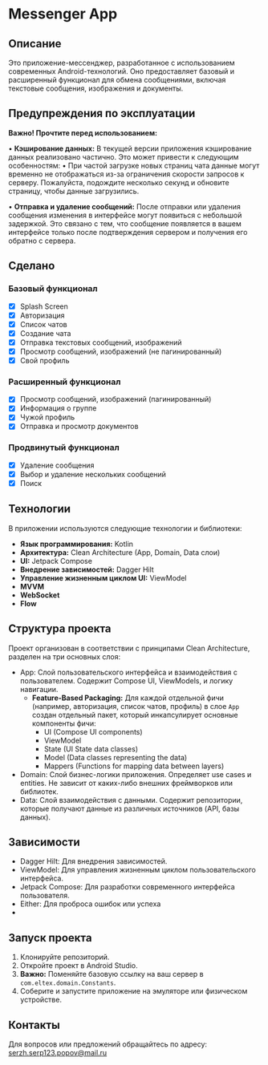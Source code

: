 # Messenger App

## Описание

Это приложение-мессенджер, разработанное с использованием современных Android-технологий. Оно предоставляет базовый и расширенный функционал для обмена сообщениями, включая текстовые сообщения, изображения и документы.

## Предупреждения по эксплуатации

**Важно! Прочтите перед использованием:**

•   **Кэширование данных:** В текущей версии приложения кэширование данных реализовано частично. Это может привести к следующим особенностям:
•   При частой загрузке новых страниц чата данные могут временно не отображаться из-за ограничения скорости запросов к серверу. Пожалуйста, подождите несколько секунд и обновите страницу, чтобы данные загрузились.

•   **Отправка и удаление сообщений:** После отправки или удаления сообщения изменения в интерфейсе могут появиться с небольшой задержкой. Это связано с тем, что сообщение появляется в вашем интерфейсе только после подтверждения сервером и получения его обратно с сервера.

## Сделано

### Базовый функционал
- [x] Splash Screen
- [x] Авторизация
- [x] Список чатов
- [x] Создание чата
- [x] Отправка текстовых сообщений, изображений
- [x] Просмотр сообщений, изображений (не пагинированный)
- [x] Свой профиль

### Расширенный функционал
- [x] Просмотр сообщений, изображений (пагинированный)
- [x] Информация о группе
- [x] Чужой профиль
- [x] Отправка и просмотр документов

### Продвинутый функционал
- [x] Удаление сообщения
- [x] Выбор и удаление нескольких сообщений
- [x] Поиск

## Технологии

В приложении используются следующие технологии и библиотеки:

- **Язык программирования:** Kotlin
- **Архитектура:** Clean Architecture (App, Domain, Data слои)
- **UI:** Jetpack Compose
- **Внедрение зависимостей:** Dagger Hilt
- **Управление жизненным циклом UI:** ViewModel
- **MVVM**
- **WebSocket**
- **Flow**

## Структура проекта

Проект организован в соответствии с принципами Clean Architecture, разделен на три основных слоя:

- App: Слой пользовательского интерфейса и взаимодействия с пользователем. Содержит Compose UI, ViewModels, и логику навигации.
    - **Feature-Based Packaging:** Для каждой отдельной фичи (например, авторизация, список чатов, профиль) в слое `App` создан отдельный пакет, который инкапсулирует основные компоненты фичи:
        - UI (Compose UI components)
        - ViewModel
        - State (UI State data classes)
        - Model (Data classes representing the data)
        - Mappers (Functions for mapping data between layers)
- Domain: Слой бизнес-логики приложения. Определяет use cases и entities. Не зависит от каких-либо внешних фреймворков или библиотек.
- Data: Слой взаимодействия с данными. Содержит репозитории, которые получают данные из различных источников (API, базы данных).

## Зависимости

- Dagger Hilt: Для внедрения зависимостей.
- ViewModel: Для управления жизненным циклом пользовательского интерфейса.
- Jetpack Compose: Для разработки современного интерфейса пользователя.
- Either: Для проброса ошибок или успеха
- 
## Запуск проекта

1.  Клонируйте репозиторий.
2.  Откройте проект в Android Studio.
3.  **Важно:** Поменяйте базовую ссылку на ваш сервер в `com.eltex.domain.Constants`.
4.  Соберите и запустите приложение на эмуляторе или физическом устройстве.

## Контакты

Для вопросов или предложений обращайтесь по адресу: serzh.serp123.popov@mail.ru
